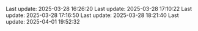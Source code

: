 Last update: 2025-03-28 16:26:20
Last update: 2025-03-28 17:10:22
Last update: 2025-03-28 17:16:50
Last update: 2025-03-28 18:21:40
Last update: 2025-04-01 19:52:32
